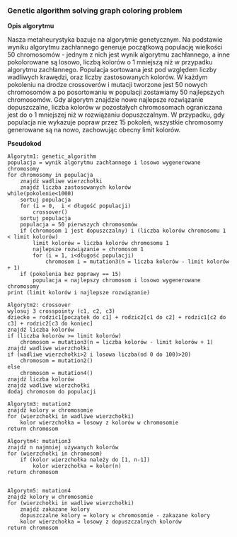 ### Genetic algorithm solving graph coloring problem
**Opis algorytmu**

Nasza metaheurystyka bazuje na algorytmie genetycznym. Na podstawie wyniku algorytmu zachłannego generuje początkową populację wielkości 50 chromosomów - jednym z nich jest wynik algorytmu zachłannego, a inne pokolorowane są losowo, liczbą kolorów o 1 mniejszą niż w przypadku algorytmu zachłannego. Populacja sortowana jest pod względem liczby wadliwych krawędzi, oraz liczby zastosowanych kolorów. W każdym pokoleniu na drodze crossoverów i mutacji tworzone jest 50 nowych chromosomów a po posortowaniu w populacji zostawiamy 50 najlepszych chromosomów. Gdy algorytm znajdzie nowe najlepsze rozwiązanie dopuszczalne, liczba kolorów w pozostałych chromosomach ograniczana jest do o 1 mniejszej niż w rozwiązaniu dopuszczalnym. W przypadku, gdy populacja nie wykazuje popraw przez 15 pokoleń, wszystkie chromosomy generowane są na nowo, zachowując obecny limit kolorów.


**Pseudokod**
```
Algorytm1: genetic_algorithm
populacja = wynik algorytmu zachłannego i losowo wygenerowane chromosomy
for chromosomy in populacja
	znajdź wadliwe wierzchołki
	znajdź liczba zastosowanych kolorów
while(pokolenie<1000)
	sortuj populacja
	for (i = 0,  i < długość populacji)
		crossover()
	sortuj populacja
	populacja = 50 pierwszych chromosomów
	if (chromosom 1 jest dopuszczalny) i (liczba kolorów chromosomu 1 < limit kolorów)
		limit kolorów = liczba kolorów chromosomu 1
		najlepsze rozwiązanie = chromosom 1
		for (i = 1, i<długość populacji)
			chromosom i = mutation3(n = liczba kolorów - limit kolorów + 1)
	if (pokolenia bez poprawy == 15)
		populacja = najlepszy chromosom i losowo wygenerowane chromosomy
print (limit kolorów i najlepsze rozwiązanie)

Algorytm2: crossover
wylosuj 3 crosspointy (c1, c2, c3)
dziecko = rodzic1[początek do c1] + rodzic2[c1 do c2] + rodzic1[c2 do c3] + rodzic2[c3 do koniec]
znajdź liczba kolorów
if (liczba kolorów >= limit kolorów)
	chromosom = mutation3(n = liczba kolorów - limit kolorów + 1)
znajdź wadliwe wierzchołki
if (wadliwe wierzchołki>2 i losowa liczba(od 0 do 100)>20)
	chromosom = mutation2()
else
	chromosom = mutation4()
znajdź liczba kolorów
znajdź wadliwe wierzchołki
dodaj chromosom do populacji

Algorytm3: mutation2
znajdź kolory w chromosomie
for (wierzchołki in wadliwe wierzchołki)
	kolor wierzchołka = losowy z kolorów w chromosomie
return chromosom

Algorytm4: mutation3
znajdź n najmniej używanych kolorów
for (wierzchołki in chromosom)
	if (kolor wierzchołka należy do [1, n-1])
		kolor wierzchołka = kolor(n)
return chromosom

										
Algorytm5: mutation4
znajdź kolory w chromosomie
for (wierzchołki in wadliwe wierzchołki)
	znajdź zakazane kolory
	dopuszczalne kolory = kolory w chromosomie - zakazane kolory
	kolor wierzchołka = losowy z dopuszczalnych kolorów
return chromosom
```
